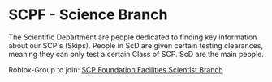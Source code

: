 # SCPF - Science Branch

The Scientific Department are people dedicated to finding key information about our SCP's (Skips). People in ScD are given certain testing clearances, meaning they can only test a certain Class of SCP. ScD are the main people.

Roblox-Group to join: [SCP Foundation Facilities Scientist Branch](https://www.roblox.com/groups/2686693)